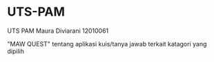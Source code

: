 # UTS-PAM
UTS PAM Maura Diviarani 12010061

"MAW QUEST" 
tentang aplikasi kuis/tanya jawab terkait katagori yang dipilih

